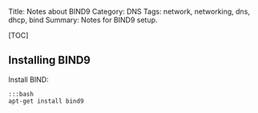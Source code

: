 Title: Notes about BIND9
Category: DNS
Tags: network, networking, dns, dhcp, bind
Summary: Notes for BIND9 setup.

[TOC]

## Installing BIND9

Install BIND:

    :::bash
    apt-get install bind9


